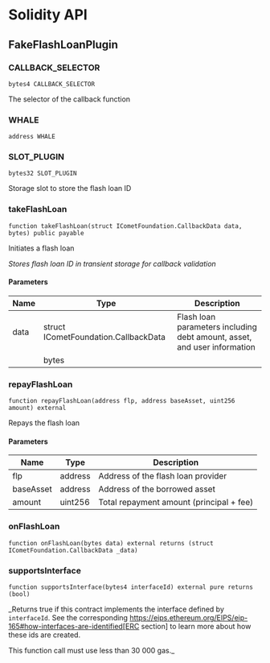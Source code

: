 # Solidity API

## FakeFlashLoanPlugin

### CALLBACK_SELECTOR

```solidity
bytes4 CALLBACK_SELECTOR
```

The selector of the callback function

### WHALE

```solidity
address WHALE
```

### SLOT_PLUGIN

```solidity
bytes32 SLOT_PLUGIN
```

Storage slot to store the flash loan ID

### takeFlashLoan

```solidity
function takeFlashLoan(struct ICometFoundation.CallbackData data, bytes) public payable
```

Initiates a flash loan

_Stores flash loan ID in transient storage for callback validation_

#### Parameters

| Name | Type                                 | Description                                                              |
| ---- | ------------------------------------ | ------------------------------------------------------------------------ |
| data | struct ICometFoundation.CallbackData | Flash loan parameters including debt amount, asset, and user information |
|      | bytes                                |                                                                          |

### repayFlashLoan

```solidity
function repayFlashLoan(address flp, address baseAsset, uint256 amount) external
```

Repays the flash loan

#### Parameters

| Name      | Type    | Description                              |
| --------- | ------- | ---------------------------------------- |
| flp       | address | Address of the flash loan provider       |
| baseAsset | address | Address of the borrowed asset            |
| amount    | uint256 | Total repayment amount (principal + fee) |

### onFlashLoan

```solidity
function onFlashLoan(bytes data) external returns (struct ICometFoundation.CallbackData _data)
```

### supportsInterface

```solidity
function supportsInterface(bytes4 interfaceId) external pure returns (bool)
```

\_Returns true if this contract implements the interface defined by
`interfaceId`. See the corresponding
https://eips.ethereum.org/EIPS/eip-165#how-interfaces-are-identified[ERC section]
to learn more about how these ids are created.

This function call must use less than 30 000 gas.\_
